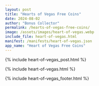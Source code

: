 ```yaml
---
layout: post
title: "Hearts of Vegas Free Coins"
date: 2024-08-02
author: "Bonus Collector"
permalink: /hearts-of-vegas-free-coins/
image: /assets/images/heart-of-vegas.webp
include_file: heart-of-vegas.html
manifest: /manifests/heart-of-vegas.json
app_name: "Heart of Vegas Free Coins"
---
```


{% include heart-of-vegas_post.html %}

{% include heart-of-vegas.html %}

{% include heart-of-vegas_footer.html %}